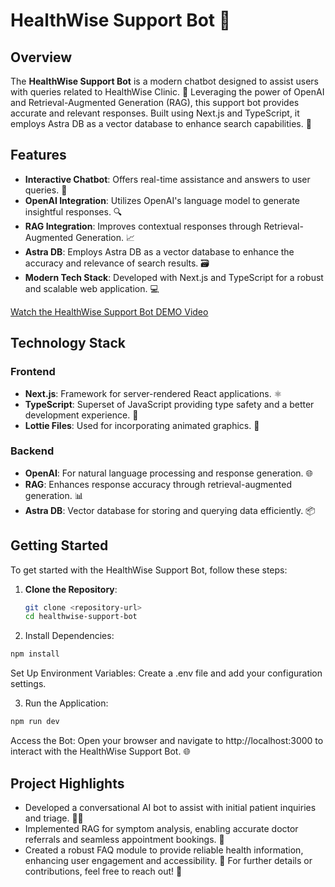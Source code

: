 # HealthWise Support Bot 🌟

## Overview
The **HealthWise Support Bot** is a modern chatbot designed to assist users with queries related to HealthWise Clinic. 🤖 Leveraging the power of OpenAI and Retrieval-Augmented Generation (RAG), this support bot provides accurate and relevant responses. Built using Next.js and TypeScript, it employs Astra DB as a vector database to enhance search capabilities. 🏥

## Features
- **Interactive Chatbot**: Offers real-time assistance and answers to user queries. 💬
- **OpenAI Integration**: Utilizes OpenAI's language model to generate insightful responses. 🔍
- **RAG Integration**: Improves contextual responses through Retrieval-Augmented Generation. 📈
- **Astra DB**: Employs Astra DB as a vector database to enhance the accuracy and relevance of search results. 🗃️
- **Modern Tech Stack**: Developed with Next.js and TypeScript for a robust and scalable web application. 💻

[Watch the HealthWise Support Bot DEMO Video](https://www.youtube.com/watch?v=Hd4XIB6ASzs&t=21s)

## Technology Stack

### Frontend
- **Next.js**: Framework for server-rendered React applications. ⚛️
- **TypeScript**: Superset of JavaScript providing type safety and a better development experience. 🔧
- **Lottie Files**: Used for incorporating animated graphics. 🎨

### Backend
- **OpenAI**: For natural language processing and response generation. 🌐
- **RAG**: Enhances response accuracy through retrieval-augmented generation. 📊
- **Astra DB**: Vector database for storing and querying data efficiently. 📦

## Getting Started
To get started with the HealthWise Support Bot, follow these steps:

1. **Clone the Repository**: 
   ```bash
   git clone <repository-url>
   cd healthwise-support-bot
2. Install Dependencies:

 ```bash
npm install
 ```
Set Up Environment Variables: Create a .env file and add your configuration settings.

3. Run the Application:

 ```bash
npm run dev
 ```
Access the Bot: Open your browser and navigate to http://localhost:3000 to interact with the HealthWise Support Bot. 🌐

## Project Highlights
- Developed a conversational AI bot to assist with initial patient inquiries and triage. 👩‍⚕️
- Implemented RAG for symptom analysis, enabling accurate doctor referrals and seamless appointment bookings. 📅
- Created a robust FAQ module to provide reliable health information, enhancing user engagement and accessibility. 📖
For further details or contributions, feel free to reach out! 🙌
